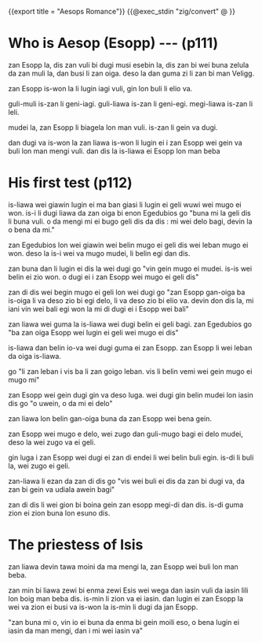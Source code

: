 {{export title = "Aesops Romance"}}
{{@exec_stdin "zig/convert" @ }}

# Who is Aesop (Esopp) --- (p111)

zan Esopp la, dis zan vuli bi dugi musi esebin la, dis zan bi wei buna zelula da zan muli la, dan busi li zan oiga. deso la dan guma zi li zan bi man Veligg.

zan Esopp is-won la li lugin iagi vuli, gin lon buli li elio va. 

guli-muli is-zan li geni-iagi. guli-liawa is-zan li geni-egi. megi-liawa is-zan li leli.

mudei la, zan Esopp li biagela lon man vuli. is-zan li gein va dugi.

dan dugi va is-won la zan liawa is-won li lugin ei i zan Esopp wei gein va buli lon man mengi vuli. dan dis la is-liawa ei Esopp lon man beba

# His first test (p112)

is-liawa wei giawin lugin ei ma ban giasi li lugin ei geli wuwi wei mugo ei won. is-i li dugi liawa da zan oiga bi enon Egedubios go "buna mi la geli dis li buna vuli. o da mengi mi ei bugo geli dis da dis : mi wei delo bagi, devin la o bena da mi."

zan Egedubios lon wei giawin wei belin mugo ei geli dis wei leban mugo ei won. deso la is-i wei va mugo mudei, li belin egi dan dis.

zan buna dan li lugin ei dis la wei dugi go "vin gein mugo ei mudei. is-is wei belin ei zio won. o dugi ei i zan Esopp wei mugo ei geli dis"

zan di dis wei begin mugo ei geli lon wei dugi go "zan Esopp gan-oiga ba is-oiga li va deso zio bi egi delo, li va deso zio bi elio va. devin don dis la, mi iani vin wei bali egi won la mi di dugi ei i Esopp wei bali"

zan liawa wei guma la is-liawa wei dugi belin ei geli bagi. zan Egedubios go "ba zan oiga Esopp wei lugin ei geli wei mugo ei dis"

is-liawa dan belin io-va wei dugi guma ei zan Esopp. zan Esopp li wei leban da oiga is-liawa.

go "li zan leban i vis ba li zan goigo leban. vis li belin vemi wei gein mugo ei mugo mi"

zan Esopp wei gein dugi gin va deso luga. wei dugi gin belin mudei lon iasin dis go "o uwein, o da mi ei delo"

zan liawa lon belin gan-oiga buna da zan Esopp wei bena gein.

zan Esopp wei mugo e delo, wei zugo dan guli-mugo bagi ei delo mudei, deso la wei zugo va ei geli.

gin luga i zan Esopp wei dugi ei zan di endei li wei belin buli egin. is-di li buli la, wei zugo ei geli.

zan-liawa li ezan da zan di dis go "vis wei buli ei dis da zan bi dugi va, da zan bi gein va udiala awein bagi"

zan di dis li wei gion bi boina gein zan esopp megi-di dan dis. is-di guma zion ei zion buna lon esuno dis.

# The priestess of Isis

zan liawa devin tawa moini da ma mengi la, zan Esopp wei buli lon man beba.

zan min bi liawa zewi bi enma zewi Esis wei wega dan iasin vuli da iasin lili lon boig man beba dis.  is-min li zion va ei iasin. dan lugin ei zan Esopp la wei va zion ei busi va is-won la is-min li dugi da jan Esopp.

"zan buna mi o, vin io ei buna da enma bi gein moili eso, o bena lugin ei iasin da man mengi, dan i mi wei iasin va"





